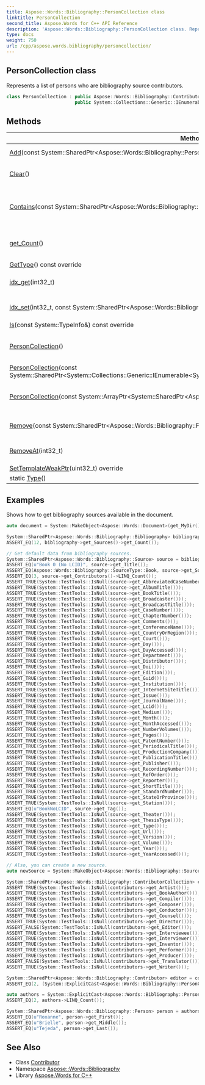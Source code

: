 ```yaml
---
title: Aspose::Words::Bibliography::PersonCollection class
linktitle: PersonCollection
second_title: Aspose.Words for C++ API Reference
description: 'Aspose::Words::Bibliography::PersonCollection class. Represents a list of persons who are bibliography source contributors in C++.'
type: docs
weight: 750
url: /cpp/aspose.words.bibliography/personcollection/
---
```

## PersonCollection class


Represents a list of persons who are bibliography source contributors.

```cpp
class PersonCollection : public Aspose::Words::Bibliography::Contributor,
                         public System::Collections::Generic::IEnumerable<System::SharedPtr<Aspose::Words::Bibliography::Person>>
```

## Methods

| Method | Description |
| --- | --- |
| [Add](./add/)(const System::SharedPtr\<Aspose::Words::Bibliography::Person\>\&) | Adds a [Person](../person/) to the collection. |
| [Clear](./clear/)() | Removes all items from the collection. |
| [Contains](./contains/)(const System::SharedPtr\<Aspose::Words::Bibliography::Person\>\&) | Determines whether the collection contains a specific person. |
| [get_Count](./get_count/)() | Gets the number of persons contained in the collection. |
| [GetType](./gettype/)() const override |  |
| [idx_get](./idx_get/)(int32_t) | Gets or sets a person at the specified index. |
| [idx_set](./idx_set/)(int32_t, const System::SharedPtr\<Aspose::Words::Bibliography::Person\>\&) | Gets or sets a person at the specified index. |
| [Is](./is/)(const System::TypeInfo\&) const override |  |
| [PersonCollection](./personcollection/)() | Initialize a new instance of the [PersonCollection](./) class. |
| [PersonCollection](./personcollection/)(const System::SharedPtr\<System::Collections::Generic::IEnumerable\<System::SharedPtr\<Aspose::Words::Bibliography::Person\>\>\>\&) |  |
| [PersonCollection](./personcollection/)(const System::ArrayPtr\<System::SharedPtr\<Aspose::Words::Bibliography::Person\>\>\&) | Initialize a new instance of the [PersonCollection](./) class. |
| [Remove](./remove/)(const System::SharedPtr\<Aspose::Words::Bibliography::Person\>\&) | Removes the person from the collection. |
| [RemoveAt](./removeat/)(int32_t) | Removes the person at the specified index. |
| [SetTemplateWeakPtr](./settemplateweakptr/)(uint32_t) override |  |
| static [Type](./type/)() |  |

## Examples



Shows how to get bibliography sources available in the document. 
```cpp
auto document = System::MakeObject<Aspose::Words::Document>(get_MyDir() + u"Bibliography sources.docx");

System::SharedPtr<Aspose::Words::Bibliography::Bibliography> bibliography = document->get_Bibliography();
ASSERT_EQ(12, bibliography->get_Sources()->get_Count());

// Get default data from bibliography sources.
System::SharedPtr<Aspose::Words::Bibliography::Source> source = bibliography->get_Sources()->LINQ_FirstOrDefault();
ASSERT_EQ(u"Book 0 (No LCID)", source->get_Title());
ASSERT_EQ(Aspose::Words::Bibliography::SourceType::Book, source->get_SourceType());
ASSERT_EQ(3, source->get_Contributors()->LINQ_Count());
ASSERT_TRUE(System::TestTools::IsNull(source->get_AbbreviatedCaseNumber()));
ASSERT_TRUE(System::TestTools::IsNull(source->get_AlbumTitle()));
ASSERT_TRUE(System::TestTools::IsNull(source->get_BookTitle()));
ASSERT_TRUE(System::TestTools::IsNull(source->get_Broadcaster()));
ASSERT_TRUE(System::TestTools::IsNull(source->get_BroadcastTitle()));
ASSERT_TRUE(System::TestTools::IsNull(source->get_CaseNumber()));
ASSERT_TRUE(System::TestTools::IsNull(source->get_ChapterNumber()));
ASSERT_TRUE(System::TestTools::IsNull(source->get_Comments()));
ASSERT_TRUE(System::TestTools::IsNull(source->get_ConferenceName()));
ASSERT_TRUE(System::TestTools::IsNull(source->get_CountryOrRegion()));
ASSERT_TRUE(System::TestTools::IsNull(source->get_Court()));
ASSERT_TRUE(System::TestTools::IsNull(source->get_Day()));
ASSERT_TRUE(System::TestTools::IsNull(source->get_DayAccessed()));
ASSERT_TRUE(System::TestTools::IsNull(source->get_Department()));
ASSERT_TRUE(System::TestTools::IsNull(source->get_Distributor()));
ASSERT_TRUE(System::TestTools::IsNull(source->get_Doi()));
ASSERT_TRUE(System::TestTools::IsNull(source->get_Edition()));
ASSERT_TRUE(System::TestTools::IsNull(source->get_Guid()));
ASSERT_TRUE(System::TestTools::IsNull(source->get_Institution()));
ASSERT_TRUE(System::TestTools::IsNull(source->get_InternetSiteTitle()));
ASSERT_TRUE(System::TestTools::IsNull(source->get_Issue()));
ASSERT_TRUE(System::TestTools::IsNull(source->get_JournalName()));
ASSERT_TRUE(System::TestTools::IsNull(source->get_Lcid()));
ASSERT_TRUE(System::TestTools::IsNull(source->get_Medium()));
ASSERT_TRUE(System::TestTools::IsNull(source->get_Month()));
ASSERT_TRUE(System::TestTools::IsNull(source->get_MonthAccessed()));
ASSERT_TRUE(System::TestTools::IsNull(source->get_NumberVolumes()));
ASSERT_TRUE(System::TestTools::IsNull(source->get_Pages()));
ASSERT_TRUE(System::TestTools::IsNull(source->get_PatentNumber()));
ASSERT_TRUE(System::TestTools::IsNull(source->get_PeriodicalTitle()));
ASSERT_TRUE(System::TestTools::IsNull(source->get_ProductionCompany()));
ASSERT_TRUE(System::TestTools::IsNull(source->get_PublicationTitle()));
ASSERT_TRUE(System::TestTools::IsNull(source->get_Publisher()));
ASSERT_TRUE(System::TestTools::IsNull(source->get_RecordingNumber()));
ASSERT_TRUE(System::TestTools::IsNull(source->get_RefOrder()));
ASSERT_TRUE(System::TestTools::IsNull(source->get_Reporter()));
ASSERT_TRUE(System::TestTools::IsNull(source->get_ShortTitle()));
ASSERT_TRUE(System::TestTools::IsNull(source->get_StandardNumber()));
ASSERT_TRUE(System::TestTools::IsNull(source->get_StateOrProvince()));
ASSERT_TRUE(System::TestTools::IsNull(source->get_Station()));
ASSERT_EQ(u"BookNoLCID", source->get_Tag());
ASSERT_TRUE(System::TestTools::IsNull(source->get_Theater()));
ASSERT_TRUE(System::TestTools::IsNull(source->get_ThesisType()));
ASSERT_TRUE(System::TestTools::IsNull(source->get_Type()));
ASSERT_TRUE(System::TestTools::IsNull(source->get_Url()));
ASSERT_TRUE(System::TestTools::IsNull(source->get_Version()));
ASSERT_TRUE(System::TestTools::IsNull(source->get_Volume()));
ASSERT_TRUE(System::TestTools::IsNull(source->get_Year()));
ASSERT_TRUE(System::TestTools::IsNull(source->get_YearAccessed()));

// Also, you can create a new source.
auto newSource = System::MakeObject<Aspose::Words::Bibliography::Source>(u"New source", Aspose::Words::Bibliography::SourceType::Misc);

System::SharedPtr<Aspose::Words::Bibliography::ContributorCollection> contributors = source->get_Contributors();
ASSERT_TRUE(System::TestTools::IsNull(contributors->get_Artist()));
ASSERT_TRUE(System::TestTools::IsNull(contributors->get_BookAuthor()));
ASSERT_TRUE(System::TestTools::IsNull(contributors->get_Compiler()));
ASSERT_TRUE(System::TestTools::IsNull(contributors->get_Composer()));
ASSERT_TRUE(System::TestTools::IsNull(contributors->get_Conductor()));
ASSERT_TRUE(System::TestTools::IsNull(contributors->get_Counsel()));
ASSERT_TRUE(System::TestTools::IsNull(contributors->get_Director()));
ASSERT_FALSE(System::TestTools::IsNull(contributors->get_Editor()));
ASSERT_TRUE(System::TestTools::IsNull(contributors->get_Interviewee()));
ASSERT_TRUE(System::TestTools::IsNull(contributors->get_Interviewer()));
ASSERT_TRUE(System::TestTools::IsNull(contributors->get_Inventor()));
ASSERT_TRUE(System::TestTools::IsNull(contributors->get_Performer()));
ASSERT_TRUE(System::TestTools::IsNull(contributors->get_Producer()));
ASSERT_FALSE(System::TestTools::IsNull(contributors->get_Translator()));
ASSERT_TRUE(System::TestTools::IsNull(contributors->get_Writer()));

System::SharedPtr<Aspose::Words::Bibliography::Contributor> editor = contributors->get_Editor();
ASSERT_EQ(2, (System::ExplicitCast<Aspose::Words::Bibliography::PersonCollection>(editor))->LINQ_Count());

auto authors = System::ExplicitCast<Aspose::Words::Bibliography::PersonCollection>(contributors->get_Author());
ASSERT_EQ(2, authors->LINQ_Count());

System::SharedPtr<Aspose::Words::Bibliography::Person> person = authors->idx_get(0);
ASSERT_EQ(u"Roxanne", person->get_First());
ASSERT_EQ(u"Brielle", person->get_Middle());
ASSERT_EQ(u"Tejeda", person->get_Last());
```

## See Also

* Class [Contributor](../contributor/)
* Namespace [Aspose::Words::Bibliography](../)
* Library [Aspose.Words for C++](../../)
